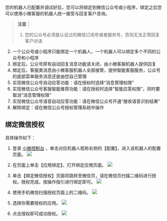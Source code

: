您的机器人已配置并调试好后，您可以将绑定到微信公众号或小程序，绑定之后您可以使用小微客服的机器人统一接受与回复客户咨询。
>**注意：**
>1. 您的公众号必须是认证过的微信订阅号或者服务号，否则无法正常回复客户对话
2. 一个公众号或小程序只能绑定一个机器人，一个机器人可以绑定多个不同的公众号和小程序
3. 绑定后，公众号原有自动回复消息功能请关闭，由小微客服机器人提供回复
4. 绑定后，客服类消息由小微客服机器人全部接管，提供智能客服服务，公众号的底部菜单服务消息还是由您自己管理
5. 实现微信公众号自动应答功能：请在授权时选择“消息管理权限”
6. 实现微信公众号客服智能推荐功能：请在授权时选择“智能应答权限”，同时要取消“消息管理权限”
7. 实现微信公众号语音自动应答功能：请在微信公众号开通“接收语音识别结果”
8. 解除绑定：请在微信公众号授权管理系统中操作

## 绑定微信授权

具体操作如下：

1. 登录 [小微控制台](http://console.tce.fsphere.cn/prophet) ，单击对应机器人昵称右侧的【配置】，进入该机器人的配置页面。
![](https://mc.qcloudimg.com/static/img/4a8ddc476b526a9aab9efaf12c27d127/image.png)
2. 在页面上单击【应用绑定】，打开绑定应用页面。
![](https://mc.qcloudimg.com/static/img/954ee9b72c66d598a23ce7f10bb18c80/image.png)

3. 单击【绑定微信授权】页面将跳转至微信页，请在微信页扫描二维码进行授权。授权完成，按操作指引进行绑定即可。
![](https://mc.qcloudimg.com/static/img/7b8777db38835b2fbf974b4549c0e819/image.png)

4. 使用手机微信扫描授权页面上的二维码。
![](https://mc.qcloudimg.com/static/img/cb9d42aa11e4392e9dcc8c5e9f76f499/image.png)

5. 选择你需要授权的应用。
![](https://mc.qcloudimg.com/static/img/0a7db70bb5f255d6149970b49af1d4c6/image.png)

6. 点击授权即可成功授权。
![](https://mc.qcloudimg.com/static/img/2cf085a9f6a2e5572daeae5805c94500/image.png)
